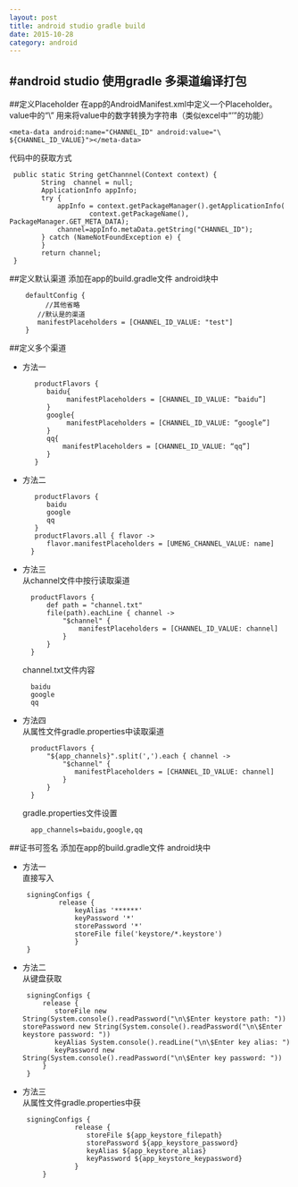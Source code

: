 ```yaml
---
layout: post
title: android studio gradle build
date: 2015-10-28
category: android
---
```


#android studio 使用gradle 多渠道编译打包
-
##定义Placeholder
在app的AndroidManifest.xml中定义一个Placeholder。  
value中的“\” 用来将value中的数字转换为字符串（类似excel中“’”的功能）

	<meta-data android:name="CHANNEL_ID" android:value="\ ${CHANNEL_ID_VALUE}"></meta-data>   
代码中的获取方式

	 public static String getChannnel(Context context) {
	        String  channel = null;
	        ApplicationInfo appInfo;
	        try {
	            appInfo = context.getPackageManager().getApplicationInfo(
	                    context.getPackageName(), PackageManager.GET_META_DATA);
	            channel=appInfo.metaData.getString("CHANNEL_ID");
	        } catch (NameNotFoundException e) {
	        }
	        return channel;
	 }
##定义默认渠道
添加在app的build.gradle文件 android块中	 

		defaultConfig {
			 //其他省略
	       //默认是的渠道
	       manifestPlaceholders = [CHANNEL_ID_VALUE: "test"]
	    }
##定义多个渠道
* 方法一

		 productFlavors {
		 	baidu{
		 		 manifestPlaceholders = [CHANNEL_ID_VALUE: “baidu”]
		 	}
		 	google{
		 		 manifestPlaceholders = [CHANNEL_ID_VALUE: “google”]
		 	}
			qq{
				manifestPlaceholders = [CHANNEL_ID_VALUE: “qq”]
			}
		 }
* 方法二

		 productFlavors {
		 	baidu
		 	google
		 	qq
		 }
		 productFlavors.all { flavor ->
		    flavor.manifestPlaceholders = [UMENG_CHANNEL_VALUE: name]
		}
		
* 方法三  
	从channel文件中按行读取渠道   
	
		productFlavors {
		    def path = "channel.txt"
		    file(path).eachLine { channel ->
		        "$channel" {
		            manifestPlaceholders = [CHANNEL_ID_VALUE: channel]
		        }
		    }
		}
	channel.txt文件内容   
	
		baidu
		google
		qq
* 方法四  
	从属性文件gradle.properties中读取渠道
	
		productFlavors {
		    "${app_channels}".split(',').each { channel ->
		        "$channel" {
		           manifestPlaceholders = [CHANNEL_ID_VALUE: channel]
		        }
		    }
		}
		
	gradle.properties文件设置
	
		app_channels=baidu,google,qq  
##证书可签名
添加在app的build.gradle文件 android块中	  
*  方法一  
	直接写入
	
		signingConfigs {
		        release {
		            keyAlias '******'
		            keyPassword '*'
		            storePassword '*'
		            storeFile file('keystore/*.keystore')
		            }
		}
*  方法二  
	从键盘获取  
	
		signingConfigs {
		    release {
	           storeFile new String(System.console().readPassword("\n\$Enter keystore path: "))	           storePassword new String(System.console().readPassword("\n\$Enter keystore password: "))
	           keyAlias System.console().readLine("\n\$Enter key alias: ")
	           keyPassword new String(System.console().readPassword("\n\$Enter key password: "))
		    }
		}
*  方法三  
从属性文件gradle.properties中获

		signingConfigs {
				    release {
			           storeFile ${app_keystore_filepath}
			           storePassword ${app_keystore_password}
			           keyAlias ${app_keystore_alias}
			           keyPassword ${app_keystore_keypassword}
			        }
			}


